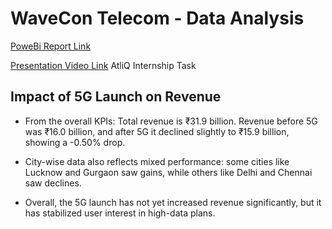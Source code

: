 # WaveCon Telecom - Data Analysis 

[PoweBi Report Link](https://app.powerbi.com/view?r=eyJrIjoiYzVkZGEyYTMtOTk0NS00YTA5LTkwNzItNjE3ZmI2NTEyOTM4IiwidCI6ImM2ZTU0OWIzLTVmNDUtNDAzMi1hYWU5LWQ0MjQ0ZGM1YjJjNCJ9)

[Presentation Video Link](https://www.youtube.com/watch?v=iHYC2UvcH4U)
AtliQ Internship Task

## Impact of 5G Launch on Revenue

- From the overall KPIs:
  Total revenue is ₹31.9 billion.
  Revenue before 5G was ₹16.0 billion, and after 5G it declined slightly to ₹15.9 billion, showing a -0.50% drop.

- City-wise data also reflects mixed performance: some cities like Lucknow and Gurgaon saw gains, while others like Delhi and Chennai saw declines.

- Overall, the 5G launch has not yet increased revenue significantly, but it has stabilized user interest in high-data plans.




